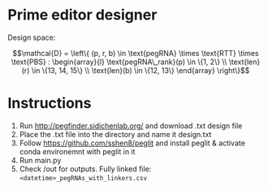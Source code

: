 # Prime editor designer

Design space:

```math
\mathcal{D} = \left\{ (p, r, b) \in \text{pegRNA} \times \text{RTT} \times \text{PBS} : 
\begin{array}{l}
\text{pegRNA\_rank}(p) \in \{1, 2\} \\
\text{len}(r) \in \{13, 14, 15\} \\
\text{len}(b) \in \{12, 13\}
\end{array}
\right\}
```

# Instructions

1. Run http://pegfinder.sidichenlab.org/ and download .txt design file 
2. Place the .txt file into the directory and name it design.txt
3. Follow https://github.com/sshen8/peglit and install peglit & activate conda environemnt with peglit in it
5. Run main.py
6. Check /out for outputs. Fully linked file: ```<datetime>_pegRNAs_with_linkers.csv```

